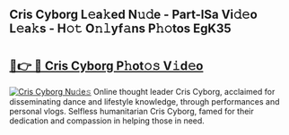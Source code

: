 ## Cris Cyborg L𝚎a𝚔ed N𝚞𝚍e - Part-lSa Vi𝚍𝚎o L𝚎a𝚔s - H𝚘𝚝 O𝚗𝚕yf𝚊ns P𝚑𝚘tos EgK35

# <h2><a href="http://kf0rusr.oniu.top/?m=Cris+Cyborg">🔗👉 🔴 Cris Cyborg P𝚑ot𝚘𝚜 V𝚒d𝚎o</a></h2>

[![Cris Cyborg Nu𝚍e𝚜](https://i.imgur.com/0qMVB7G.gif)](http://kf0rusr.oniu.top/?m=Cris+Cyborg)
Online thought leader Cris Cyborg, acclaimed for disseminating dance and lifestyle knowledge, through performances and personal vlogs. Selfless humanitarian Cris Cyborg, famed for their dedication and compassion in helping those in need.  

